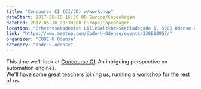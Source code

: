 ```yaml
---
title: "Concourse CI (CI/CD) w/workshop"
dateStart: 2017-05-10 16:30:00 Europe/Copenhagen
dateEnd: 2017-05-10 20:30:00 Europe/Copenhagen
location: "Erhvervsakademiet Lillebælt<br>Seebladsgade 1, 5000 Odense C, building B, floor 1, room 9"
link: "https://www.meetup.com/Code-U-Odense/events/238920957/"
organizer: "CODE U Odense"
category: "code-u-odense"
---
```

This time we'll look at <a href="http://concourse-ci.com" target="_blank">Concourse CI</a>. An intriguing perspective on automation engines.<br>
We'll have some great teachers joining us, running a workshop for the rest of us. 
